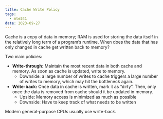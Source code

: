 ```yaml
---
title: Cache Write Policy
tags:
  - mte241
date: 2023-09-27
---
```

Cache is a copy of data in memory; RAM is used for storing the data itself in the relatively long term of a program’s runtime. When does the data that has only changed in cache get written back to memory?

Two main policies:
- **Write-through:** Maintain the most recent data in both cache and memory. As soon as cache is updated, write to memory.
	- Downside: a large number of writes to cache triggers a large number of writes to memory, which may hit the bottleneck again.
- **Write-back:** Once data in cache is written, mark it as “dirty”. Then, only once the data is removed from cache should it be updated in memory.
	- Upside: Memory access is minimized as much as possible
	- Downside: Have to keep track of what needs to be written

Modern general-purpose CPUs usually use write-back. 